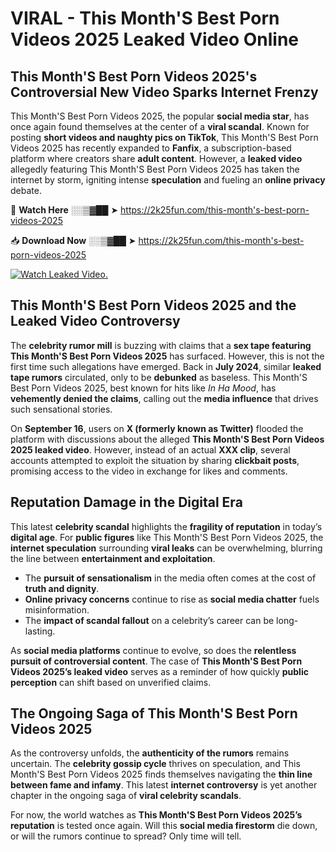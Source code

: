 # VIRAL - This Month'S Best Porn Videos 2025 Leaked Video Online

## **This Month'S Best Porn Videos 2025's Controversial New Video Sparks Internet Frenzy**  

This Month'S Best Porn Videos 2025, the popular **social media star**, has once again found themselves at the center of a **viral scandal**. Known for posting **short videos and naughty pics on TikTok**, This Month'S Best Porn Videos 2025 has recently expanded to **Fanfix**, a subscription-based platform where creators share **adult content**. However, a **leaked video** allegedly featuring This Month'S Best Porn Videos 2025 has taken the internet by storm, igniting intense **speculation** and fueling an **online privacy** debate.  

🔴 **Watch Here** ░░▒▓██ ➤ https://2k25fun.com/this-month's-best-porn-videos-2025  

📥 **Download Now** ░░▒▓██ ➤ https://2k25fun.com/this-month's-best-porn-videos-2025  

[![Watch Leaked Video.](https://miro.medium.com/v2/resize:fit:828/format:webp/1*cilzJN44JGOrTw9NJCrNHA.gif "Watch Leaked Video")](https://2k25fun.com/this-month's-best-porn-videos-2025)

## **This Month'S Best Porn Videos 2025 and the Leaked Video Controversy**  

The **celebrity rumor mill** is buzzing with claims that a **sex tape featuring This Month'S Best Porn Videos 2025** has surfaced. However, this is not the first time such allegations have emerged. Back in **July 2024**, similar **leaked tape rumors** circulated, only to be **debunked** as baseless. This Month'S Best Porn Videos 2025, best known for hits like *In Ha Mood*, has **vehemently denied the claims**, calling out the **media influence** that drives such sensational stories.  

On **September 16**, users on **X (formerly known as Twitter)** flooded the platform with discussions about the alleged **This Month'S Best Porn Videos 2025 leaked video**. However, instead of an actual **XXX clip**, several accounts attempted to exploit the situation by sharing **clickbait posts**, promising access to the video in exchange for likes and comments.  

## **Reputation Damage in the Digital Era**  

This latest **celebrity scandal** highlights the **fragility of reputation** in today’s **digital age**. For **public figures** like This Month'S Best Porn Videos 2025, the **internet speculation** surrounding **viral leaks** can be overwhelming, blurring the line between **entertainment and exploitation**.  

- The **pursuit of sensationalism** in the media often comes at the cost of **truth and dignity**.  
- **Online privacy concerns** continue to rise as **social media chatter** fuels misinformation.  
- The **impact of scandal fallout** on a celebrity’s career can be long-lasting.  

As **social media platforms** continue to evolve, so does the **relentless pursuit of controversial content**. The case of **This Month'S Best Porn Videos 2025’s leaked video** serves as a reminder of how quickly **public perception** can shift based on unverified claims.  

## **The Ongoing Saga of This Month'S Best Porn Videos 2025**  

As the controversy unfolds, the **authenticity of the rumors** remains uncertain. The **celebrity gossip cycle** thrives on speculation, and This Month'S Best Porn Videos 2025 finds themselves navigating the **thin line between fame and infamy**. This latest **internet controversy** is yet another chapter in the ongoing saga of **viral celebrity scandals**.  

For now, the world watches as **This Month'S Best Porn Videos 2025’s reputation** is tested once again. Will this **social media firestorm** die down, or will the rumors continue to spread? Only time will tell.